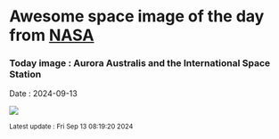 
# Awesome space image of the day from [NASA](https://api.nasa.gov/)

### Today image : Aurora Australis and the International Space Station
Date : 2024-09-13

![](https://apod.nasa.gov/apod/image/2409/iss071e564695_1024.jpg)

<small>Latest update : Fri Sep 13 08:19:20 2024</small>
        
